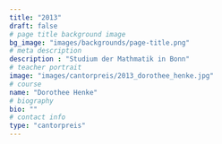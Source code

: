 ```yaml
---
title: "2013"
draft: false
# page title background image
bg_image: "images/backgrounds/page-title.png"
# meta description
description : "Studium der Mathmatik in Bonn"
# teacher portrait
image: "images/cantorpreis/2013_dorothee_henke.jpg"
# course
name: "Dorothee Henke"
# biography
bio: ""
# contact info
type: "cantorpreis"
---
```

